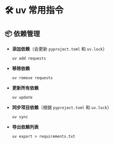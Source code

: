 # 🛠️ uv 常用指令

## 📦 依赖管理

- **添加依赖**（会更新 `pyproject.toml` 和 `uv.lock`）

  ```
  uv add requests
  ```

- **移除依赖**

  ```
  uv remove requests
  ```

- **更新所有依赖**

  ```
  uv update
  ```

- **同步项目依赖**（根据 `pyproject.toml` 和 `uv.lock`）

  ```
  uv sync
  ```

- **导出依赖列表**

  ```
  uv export > requirements.txt
  ```
